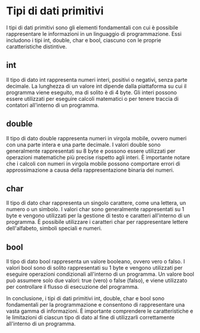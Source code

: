 # Tipi di dati primitivi

I tipi di dati primitivi sono gli elementi fondamentali con cui è possibile rappresentare le informazioni in un linguaggio di programmazione. Essi includono i tipi int, double, char e bool, ciascuno con le proprie caratteristiche distintive.

## int
Il tipo di dato int rappresenta numeri interi, positivi o negativi, senza parte decimale. La lunghezza di un valore int dipende dalla piattaforma su cui il programma viene eseguito, ma di solito è di 4 byte. Gli interi possono essere utilizzati per eseguire calcoli matematici o per tenere traccia di contatori all'interno di un programma.

## double
Il tipo di dato double rappresenta numeri in virgola mobile, ovvero numeri con una parte intera e una parte decimale. I valori double sono generalmente rappresentati su 8 byte e possono essere utilizzati per operazioni matematiche più precise rispetto agli interi. È importante notare che i calcoli con numeri in virgola mobile possono comportare errori di approssimazione a causa della rappresentazione binaria dei numeri.

## char
Il tipo di dato char rappresenta un singolo carattere, come una lettera, un numero o un simbolo. I valori char sono generalmente rappresentati su 1 byte e vengono utilizzati per la gestione di testo e caratteri all'interno di un programma. È possibile utilizzare i caratteri char per rappresentare lettere dell'alfabeto, simboli speciali e numeri.

## bool
Il tipo di dato bool rappresenta un valore booleano, ovvero vero o falso. I valori bool sono di solito rappresentati su 1 byte e vengono utilizzati per eseguire operazioni condizionali all'interno di un programma. Un valore bool può assumere solo due valori: true (vero) o false (falso), e viene utilizzato per controllare il flusso di esecuzione del programma.

In conclusione, i tipi di dati primitivi int, double, char e bool sono fondamentali per la programmazione e consentono di rappresentare una vasta gamma di informazioni. È importante comprendere le caratteristiche e le limitazioni di ciascun tipo di dato al fine di utilizzarli correttamente all'interno di un programma.